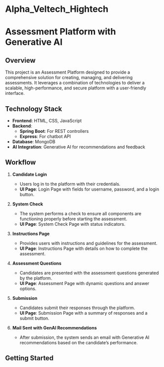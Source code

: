 # Alpha_Veltech_Hightech

# Assessment Platform with Generative AI

## Overview

This project is an Assessment Platform designed to provide a comprehensive solution for creating, managing, and delivering assessments. It leverages a combination of technologies to deliver a scalable, high-performance, and secure platform with a user-friendly interface.

## Technology Stack

- **Frontend**: HTML, CSS, JavaScript
- **Backend**:
  - **Spring Boot**: For REST controllers
  - **Express**: For chatbot API
- **Database**: MongoDB
- **AI Integration**: Generative AI for recommendations and feedback

## Workflow

1. **Candidate Login**
   - Users log in to the platform with their credentials.
   - **UI Page**: Login Page with fields for username, password, and a login button.

2. **System Check**
   - The system performs a check to ensure all components are functioning properly before starting the assessment.
   - **UI Page**: System Check Page with status indicators.

3. **Instructions Page**
   - Provides users with instructions and guidelines for the assessment.
   - **UI Page**: Instructions Page with details on how to complete the assessment.

4. **Assessment Questions**
   - Candidates are presented with the assessment questions generated by the platform.
   - **UI Page**: Assessment Page with dynamic questions and answer options.

5. **Submission**
   - Candidates submit their responses through the platform.
   - **UI Page**: Submission Page with a summary of responses and a submit button.

6. **Mail Sent with GenAI Recommendations**
   - After submission, the system sends an email with Generative AI recommendations based on the candidate’s performance.
   

## Getting Started



